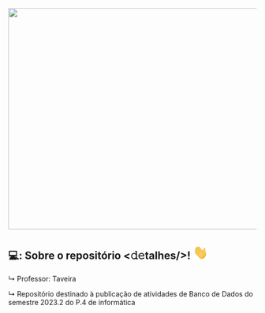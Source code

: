 
<img width = 1000 height = 450 src = "https://github.com/DeniseFer/bd-info-p4/assets/124710256/7b525486-778f-4c1c-b4b7-1ab6101a4e0c">

<div>
<h2> 💻: Sobre o repositório <𝚍𝚎talhes/>! <img src="https://github.com/ABSphreak/ABSphreak/blob/master/gifs/Hi.gif" width="30"></h2>
</div>
<p> ↳ Professor: Taveira </p>
<p> ↳ Repositório destinado à publicação de atividades de Banco de Dados do semestre 2023.2 do P.4 de informática</p>
   <h3 align="center">
